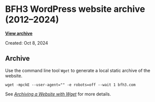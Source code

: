 # BFH3 WordPress website archive (2012–2024)

[**View archive**](https://basham.github.io/bfh3.com-archive-2012-2024/)

Created: Oct 8, 2024

## Archive

Use the command line tool `Wget` to generate a local static archive of the website.

```
wget -mpckE --user-agent="" -e robots=off --wait 1 bfh3.com
```

See [*Archiving a Website with Wget*](https://dheinemann.com/archiving-a-website-with-wget/) for more details.

